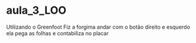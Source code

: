 # aula_3_LOO
Utilizando o Greenfoot
Fiz a forgima andar com o botão direito e esquerdo ela pega as folhas e contabiliza no placar

